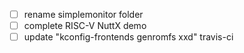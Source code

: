 - [ ] rename simplemonitor folder
- [ ] complete RISC-V NuttX demo
- [ ] update "kconfig-frontends genromfs xxd" travis-ci
